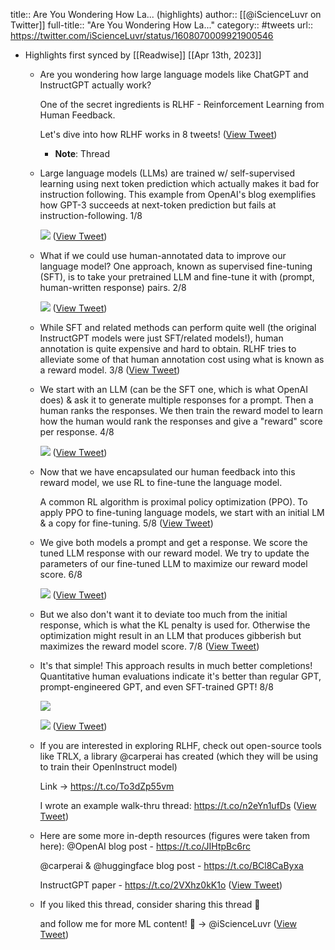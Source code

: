 title:: Are You Wondering How La... (highlights)
author:: [[@iScienceLuvr on Twitter]]
full-title:: "Are You Wondering How La..."
category:: #tweets
url:: https://twitter.com/iScienceLuvr/status/1608070009921900546

- Highlights first synced by [[Readwise]] [[Apr 13th, 2023]]
	- Are you wondering how large language models like ChatGPT and InstructGPT actually work?
	  
	  One of the secret ingredients is RLHF - Reinforcement Learning from Human Feedback.
	  
	  Let's dive into how RLHF works in 8 tweets! ([View Tweet](https://twitter.com/iScienceLuvr/status/1608070009921900546))
		- **Note**: Thread
	- Large language models (LLMs) are trained w/ self-supervised learning using next token prediction which actually makes it bad for instruction following. This example from OpenAI's blog exemplifies how GPT-3 succeeds at next-token prediction but fails at instruction-following. 1/8 
	  
	  ![](https://pbs.twimg.com/media/FlEDKBRaEAEWBWA.png) ([View Tweet](https://twitter.com/iScienceLuvr/status/1608070017488408577))
	- What if we could use human-annotated data to improve our language model? One approach, known as supervised fine-tuning (SFT), is to take your pretrained LLM and fine-tune it with (prompt, human-written response) pairs. 2/8 
	  
	  ![](https://pbs.twimg.com/media/FlEDKbeaAAAC7dq.png) ([View Tweet](https://twitter.com/iScienceLuvr/status/1608070024950067200))
	- While SFT and related methods can perform quite well (the original InstructGPT models were just SFT/related models!), human annotation is quite expensive and hard to obtain. RLHF tries to alleviate some of that human annotation cost using what is known as a reward model. 3/8 ([View Tweet](https://twitter.com/iScienceLuvr/status/1608070028091625474))
	- We start with an LLM (can be the SFT one, which is what OpenAI does) & ask it to generate multiple responses for a prompt. Then a human ranks the responses. We then train the reward model to learn how the human would rank the responses and give a "reward" score per response. 4/8 
	  
	  ![](https://pbs.twimg.com/media/FlEDLCvagAA-tLG.jpg) ([View Tweet](https://twitter.com/iScienceLuvr/status/1608070037721735168))
	- Now that we have encapsulated our human feedback into this reward model, we use RL to fine-tune the language model.
	  
	  A common RL algorithm is proximal policy optimization (PPO). To apply PPO to fine-tuning language models, we start with an initial LM & a copy for fine-tuning. 5/8 ([View Tweet](https://twitter.com/iScienceLuvr/status/1608070041798574081))
	- We give both models a prompt and get a response. We score the tuned LLM response with our reward model. We try to update the parameters of our fine-tuned LLM to maximize our reward model score. 6/8 
	  
	  ![](https://pbs.twimg.com/media/FlEDL0naEAA_tdi.jpg) ([View Tweet](https://twitter.com/iScienceLuvr/status/1608070050866659331))
	- But we also don't want it to deviate too much from the initial response, which is what the KL penalty is used for. Otherwise the optimization might result in an LLM that produces gibberish but maximizes the reward model score. 7/8 ([View Tweet](https://twitter.com/iScienceLuvr/status/1608070054352130048))
	- It's that simple! This approach results in much better completions! Quantitative human evaluations indicate it's better than regular GPT, prompt-engineered GPT, and even SFT-trained GPT! 8/8 
	  
	  ![](https://pbs.twimg.com/media/FlEDMiEakAAaxC2.png) 
	  
	  ![](https://pbs.twimg.com/media/FlEDMv4aYAAeINu.jpg) ([View Tweet](https://twitter.com/iScienceLuvr/status/1608070064871469058))
	- If you are interested in exploring RLHF, check out open-source tools like TRLX, a library @carperai has created (which they will be using to train their OpenInstruct model)
	  
	  Link → https://t.co/To3dZp55vm
	  
	  I wrote an example walk-thru thread:
	  https://t.co/n2eYn1ufDs ([View Tweet](https://twitter.com/iScienceLuvr/status/1608070068117860352))
	- Here are some more in-depth resources (figures were taken from here):
	  @OpenAI blog post - https://t.co/JIHtpBc6rc
	  
	  @carperai & @huggingface blog post - https://t.co/BCl8CaByxa
	  
	  InstructGPT paper - https://t.co/2VXhz0kK1o ([View Tweet](https://twitter.com/iScienceLuvr/status/1608070071062265858))
	- If you liked this thread, consider sharing this thread 🙏
	  
	  and follow me for more ML content! 🙂 → @iScienceLuvr ([View Tweet](https://twitter.com/iScienceLuvr/status/1608070073885024257))